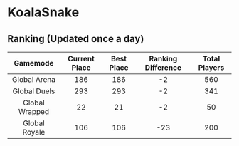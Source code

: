 # KoalaSnake

## Ranking (Updated once a day)
| Gamemode | Current Place | Best Place | Ranking Difference | Total Players |
|:--------:|:-------------:|:----------:|:------------------:|:-------------:|
| Global Arena | 186 | 186 | -2 | 560 |
| Global Duels | 293 | 293 | -2 | 341 |
| Global Wrapped | 22 | 21 | -2 | 50 |
| Global Royale | 106 | 106 | -23 | 200 |

